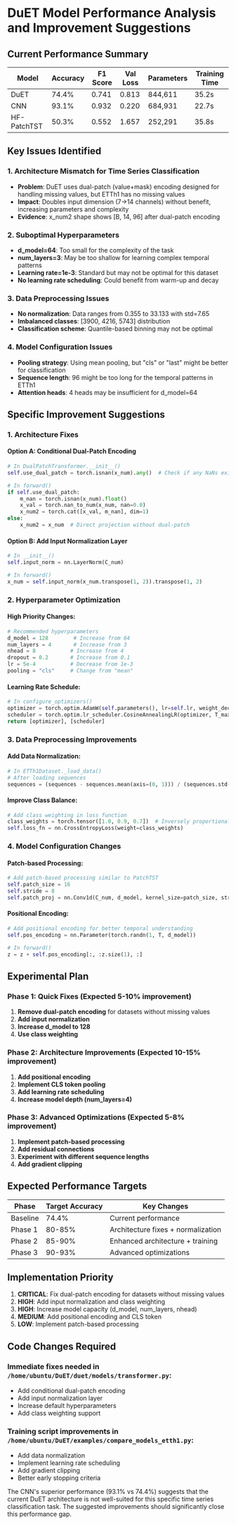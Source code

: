 # DuET Model Performance Analysis and Improvement Suggestions

## Current Performance Summary

| Model | Accuracy | F1 Score | Val Loss | Parameters | Training Time |
|-------|----------|----------|----------|------------|---------------|
| DuET | 74.4% | 0.741 | 0.813 | 844,611 | 35.2s |
| CNN | 93.1% | 0.932 | 0.220 | 684,931 | 22.7s |
| HF-PatchTST | 50.3% | 0.552 | 1.657 | 252,291 | 35.8s |

## Key Issues Identified

### 1. **Architecture Mismatch for Time Series Classification**
- **Problem**: DuET uses dual-patch (value+mask) encoding designed for handling missing values, but ETTh1 has no missing values
- **Impact**: Doubles input dimension (7→14 channels) without benefit, increasing parameters and complexity
- **Evidence**: x_num2 shape shows [B, 14, 96] after dual-patch encoding

### 2. **Suboptimal Hyperparameters**
- **d_model=64**: Too small for the complexity of the task
- **num_layers=3**: May be too shallow for learning complex temporal patterns
- **Learning rate=1e-3**: Standard but may not be optimal for this dataset
- **No learning rate scheduling**: Could benefit from warm-up and decay

### 3. **Data Preprocessing Issues**
- **No normalization**: Data ranges from 0.355 to 33.133 with std=7.65
- **Imbalanced classes**: [3900, 4216, 5743] distribution
- **Classification scheme**: Quantile-based binning may not be optimal

### 4. **Model Configuration Issues**
- **Pooling strategy**: Using mean pooling, but "cls" or "last" might be better for classification
- **Sequence length**: 96 might be too long for the temporal patterns in ETTh1
- **Attention heads**: 4 heads may be insufficient for d_model=64

## Specific Improvement Suggestions

### 1. **Architecture Fixes**

#### Option A: Conditional Dual-Patch Encoding
```python
# In DualPatchTransformer.__init__()
self.use_dual_patch = torch.isnan(x_num).any()  # Check if any NaNs exist

# In forward()
if self.use_dual_patch:
    m_nan = torch.isnan(x_num).float()
    x_val = torch.nan_to_num(x_num, nan=0.0)
    x_num2 = torch.cat([x_val, m_nan], dim=1)
else:
    x_num2 = x_num  # Direct projection without dual-patch
```

#### Option B: Add Input Normalization Layer
```python
# In __init__()
self.input_norm = nn.LayerNorm(C_num)

# In forward()
x_num = self.input_norm(x_num.transpose(1, 2)).transpose(1, 2)
```

### 2. **Hyperparameter Optimization**

#### High Priority Changes:
```python
# Recommended hyperparameters
d_model = 128        # Increase from 64
num_layers = 4       # Increase from 3
nhead = 8           # Increase from 4
dropout = 0.2       # Increase from 0.1
lr = 5e-4           # Decrease from 1e-3
pooling = "cls"     # Change from "mean"
```

#### Learning Rate Schedule:
```python
# In configure_optimizers()
optimizer = torch.optim.AdamW(self.parameters(), lr=self.lr, weight_decay=0.01)
scheduler = torch.optim.lr_scheduler.CosineAnnealingLR(optimizer, T_max=50)
return [optimizer], [scheduler]
```

### 3. **Data Preprocessing Improvements**

#### Add Data Normalization:
```python
# In ETTh1Dataset._load_data()
# After loading sequences
sequences = (sequences - sequences.mean(axis=(0, 1))) / (sequences.std(axis=(0, 1)) + 1e-8)
```

#### Improve Class Balance:
```python
# Add class weighting in loss function
class_weights = torch.tensor([1.0, 0.9, 0.7])  # Inversely proportional to class frequency
self.loss_fn = nn.CrossEntropyLoss(weight=class_weights)
```

### 4. **Model Configuration Changes**

#### Patch-based Processing:
```python
# Add patch-based processing similar to PatchTST
self.patch_size = 16
self.stride = 8
self.patch_proj = nn.Conv1d(C_num, d_model, kernel_size=patch_size, stride=stride)
```

#### Positional Encoding:
```python
# Add positional encoding for better temporal understanding
self.pos_encoding = nn.Parameter(torch.randn(1, T, d_model))

# In forward()
z = z + self.pos_encoding[:, :z.size(1), :]
```

## Experimental Plan

### Phase 1: Quick Fixes (Expected 5-10% improvement)
1. **Remove dual-patch encoding** for datasets without missing values
2. **Add input normalization**
3. **Increase d_model to 128**
4. **Use class weighting**

### Phase 2: Architecture Improvements (Expected 10-15% improvement)
1. **Add positional encoding**
2. **Implement CLS token pooling**
3. **Add learning rate scheduling**
4. **Increase model depth (num_layers=4)**

### Phase 3: Advanced Optimizations (Expected 5-8% improvement)
1. **Implement patch-based processing**
2. **Add residual connections**
3. **Experiment with different sequence lengths**
4. **Add gradient clipping**

## Expected Performance Targets

| Phase | Target Accuracy | Key Changes |
|-------|----------------|-------------|
| Baseline | 74.4% | Current performance |
| Phase 1 | 80-85% | Architecture fixes + normalization |
| Phase 2 | 85-90% | Enhanced architecture + training |
| Phase 3 | 90-93% | Advanced optimizations |

## Implementation Priority

1. **CRITICAL**: Fix dual-patch encoding for datasets without missing values
2. **HIGH**: Add input normalization and class weighting
3. **HIGH**: Increase model capacity (d_model, num_layers, nhead)
4. **MEDIUM**: Add positional encoding and CLS token
5. **LOW**: Implement patch-based processing

## Code Changes Required

### Immediate fixes needed in `/home/ubuntu/DuET/duet/models/transformer.py`:
- Add conditional dual-patch encoding
- Add input normalization layer
- Increase default hyperparameters
- Add class weighting support

### Training script improvements in `/home/ubuntu/DuET/examples/compare_models_etth1.py`:
- Add data normalization
- Implement learning rate scheduling
- Add gradient clipping
- Better early stopping criteria

The CNN's superior performance (93.1% vs 74.4%) suggests that the current DuET architecture is not well-suited for this specific time series classification task. The suggested improvements should significantly close this performance gap.